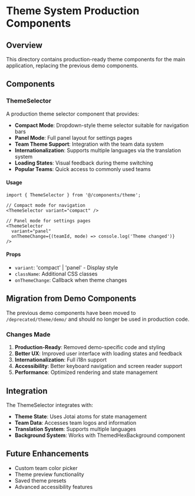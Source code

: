 # Theme System Production Components

## Overview

This directory contains production-ready theme components for the main application, replacing the previous demo components.

## Components

### ThemeSelector

A production theme selector component that provides:

- **Compact Mode**: Dropdown-style theme selector suitable for navigation bars
- **Panel Mode**: Full panel layout for settings pages
- **Team Theme Support**: Integration with the team data system
- **Internationalization**: Supports multiple languages via the translation system
- **Loading States**: Visual feedback during theme switching
- **Popular Teams**: Quick access to commonly used teams

#### Usage

```tsx
import { ThemeSelector } from '@/components/theme';

// Compact mode for navigation
<ThemeSelector variant="compact" />

// Panel mode for settings pages
<ThemeSelector
  variant="panel"
  onThemeChange={(teamId, mode) => console.log('Theme changed')}
/>
```

#### Props

- `variant`: 'compact' | 'panel' - Display style
- `className`: Additional CSS classes
- `onThemeChange`: Callback when theme changes

## Migration from Demo Components

The previous demo components have been moved to `/deprecated/theme/demo/` and should no longer be used in production code.

### Changes Made

1. **Production-Ready**: Removed demo-specific code and styling
2. **Better UX**: Improved user interface with loading states and feedback
3. **Internationalization**: Full i18n support
4. **Accessibility**: Better keyboard navigation and screen reader support
5. **Performance**: Optimized rendering and state management

## Integration

The ThemeSelector integrates with:

- **Theme State**: Uses Jotai atoms for state management
- **Team Data**: Accesses team logos and information
- **Translation System**: Supports multiple languages
- **Background System**: Works with ThemedHexBackground component

## Future Enhancements

- Custom team color picker
- Theme preview functionality
- Saved theme presets
- Advanced accessibility features
